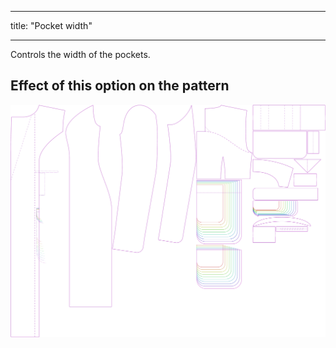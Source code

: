***

title: "Pocket width"

***

Controls the width of the pockets.

## Effect of this option on the pattern

![This image shows the effect of this option by superimposing several variants that have a different value for this option](carlita_pocketwidth_sample.svg "Effect of this option on the pattern")
